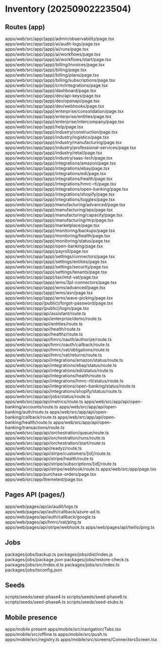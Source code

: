# Inventory (20250902223504)
## Routes (app)
apps/web/src/app/(app)/admin/observability/page.tsx
apps/web/src/app/(app)/ai/audit-logs/page.tsx
apps/web/src/app/(app)/ai/runs/page.tsx
apps/web/src/app/(app)/ai/workflows/page.tsx
apps/web/src/app/(app)/ai/workflows/start/page.tsx
apps/web/src/app/(app)/billing/invoices/page.tsx
apps/web/src/app/(app)/billing/page.tsx
apps/web/src/app/(app)/billing/plans/page.tsx
apps/web/src/app/(app)/billing/subscriptions/page.tsx
apps/web/src/app/(app)/crm/integrations/page.tsx
apps/web/src/app/(app)/dashboard/page.tsx
apps/web/src/app/(app)/dev/api-keys/page.tsx
apps/web/src/app/(app)/dev/openapi/page.tsx
apps/web/src/app/(app)/dev/webhooks/page.tsx
apps/web/src/app/(app)/enterprise/consolidation/page.tsx
apps/web/src/app/(app)/enterprise/entities/page.tsx
apps/web/src/app/(app)/enterprise/intercompany/page.tsx
apps/web/src/app/(app)/help/page.tsx
apps/web/src/app/(app)/industry/construction/page.tsx
apps/web/src/app/(app)/industry/logistics/page.tsx
apps/web/src/app/(app)/industry/manufacturing/page.tsx
apps/web/src/app/(app)/industry/professional-services/page.tsx
apps/web/src/app/(app)/industry/retail/page.tsx
apps/web/src/app/(app)/industry/saas-tech/page.tsx
apps/web/src/app/(app)/integrations/amazon/page.tsx
apps/web/src/app/(app)/integrations/ebay/page.tsx
apps/web/src/app/(app)/integrations/edi/page.tsx
apps/web/src/app/(app)/integrations/health/page.tsx
apps/web/src/app/(app)/integrations/hmrc-rti/page.tsx
apps/web/src/app/(app)/integrations/open-banking/page.tsx
apps/web/src/app/(app)/integrations/shopify/page.tsx
apps/web/src/app/(app)/integrations/toggles/page.tsx
apps/web/src/app/(app)/manufacturing/advanced/page.tsx
apps/web/src/app/(app)/manufacturing/aps/page.tsx
apps/web/src/app/(app)/manufacturing/capacity/page.tsx
apps/web/src/app/(app)/manufacturing/mrp/page.tsx
apps/web/src/app/(app)/marketplace/page.tsx
apps/web/src/app/(app)/monitoring/backups/page.tsx
apps/web/src/app/(app)/monitoring/health/page.tsx
apps/web/src/app/(app)/monitoring/status/page.tsx
apps/web/src/app/(app)/open-banking/page.tsx
apps/web/src/app/(app)/payroll/page.tsx
apps/web/src/app/(app)/settings/connectors/page.tsx
apps/web/src/app/(app)/settings/entities/page.tsx
apps/web/src/app/(app)/settings/security/page.tsx
apps/web/src/app/(app)/settings/tenants/page.tsx
apps/web/src/app/(app)/tax/mtd-vat/page.tsx
apps/web/src/app/(app)/wms/3pl-connectors/page.tsx
apps/web/src/app/(app)/wms/advanced/page.tsx
apps/web/src/app/(app)/wms/asn/page.tsx
apps/web/src/app/(app)/wms/wave-picking/page.tsx
apps/web/src/app/(public)/forgot-password/page.tsx
apps/web/src/app/(public)/login/page.tsx
apps/web/src/app/api/assistant/route.ts
apps/web/src/app/api/enterprise/demo/route.ts
apps/web/src/app/api/entities/route.ts
apps/web/src/app/api/health/route.ts
apps/web/src/app/api/healthz/route.ts
apps/web/src/app/api/hmrc/oauth/authorize/route.ts
apps/web/src/app/api/hmrc/oauth/callback/route.ts
apps/web/src/app/api/hmrc/vat/obligations/route.ts
apps/web/src/app/api/hmrc/vat/returns/route.ts
apps/web/src/app/api/integrations/amazon/status/route.ts
apps/web/src/app/api/integrations/ebay/status/route.ts
apps/web/src/app/api/integrations/edi/status/route.ts
apps/web/src/app/api/integrations/health/route.ts
apps/web/src/app/api/integrations/hmrc-rti/status/route.ts
apps/web/src/app/api/integrations/open-banking/status/route.ts
apps/web/src/app/api/integrations/shopify/status/route.ts
apps/web/src/app/api/jobs/status/route.ts
apps/web/src/app/api/metrics/route.ts
apps/web/src/app/api/open-banking/accounts/route.ts
apps/web/src/app/api/open-banking/auth/route.ts
apps/web/src/app/api/open-banking/callback/route.ts
apps/web/src/app/api/open-banking/health/route.ts
apps/web/src/app/api/open-banking/transactions/route.ts
apps/web/src/app/api/orchestration/queue/route.ts
apps/web/src/app/api/orchestration/runs/route.ts
apps/web/src/app/api/orchestration/start/route.ts
apps/web/src/app/api/readyz/route.ts
apps/web/src/app/api/stripe/customers/[id]/route.ts
apps/web/src/app/api/stripe/health/route.ts
apps/web/src/app/api/stripe/subscriptions/[id]/route.ts
apps/web/src/app/api/stripe/webhook/route.ts
apps/web/src/app/page.tsx
apps/web/src/app/purchase-orders/page.tsx
apps/web/src/app/themetest/page.tsx

## Pages API (pages/)
apps/web/pages/api/ai/audit/logs.ts
apps/web/pages/api/auth/callback/azure-ad.ts
apps/web/pages/api/auth/callback/google.ts
apps/web/pages/api/hmrc/vat/ping.ts
apps/web/pages/api/stripe/webhook.ts
apps/web/pages/api/twilio/ping.ts

## Jobs
packages/jobs/backup.ts
packages/jobs/dist/index.js
packages/jobs/package.json
packages/jobs/restore-check.ts
packages/jobs/src/index.d.ts
packages/jobs/src/index.ts
packages/jobs/tsconfig.json

## Seeds
scripts/seeds/seed-phase4.ts
scripts/seeds/seed-phase6.ts
scripts/seeds/seed-phaseA.ts
scripts/seeds/seed-stubs.ts

## Mobile presence
apps/mobile present
apps/mobile/src/navigation/Tabs.tsx
apps/mobile/src/offline.ts
apps/mobile/src/push.ts
apps/mobile/src/registry.ts
apps/mobile/src/screens/ConnectorsScreen.tsx
